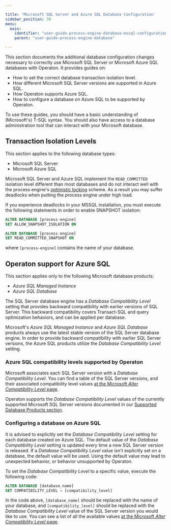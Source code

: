 ```yaml
---

title: 'Microsoft SQL Server and Azure SQL Database Configuration'
sidebar_position: 30
menu:
  main:
    identifier: "user-guide-process-engine-database-mssql-configuration"
    parent: "user-guide-process-engine-database"

---
```


This section documents the additional database configuration changes necessary to correctly use
Microsoft SQL Server or Microsoft Azure SQL databases with Operaton. It provides guides
on:

* How to set the correct database transaction isolation level.
* How different Microsoft SQL Server versions are supported in Azure SQL.
* How Operaton supports Azure SQL.
* How to configure a database on Azure SQL to be supported by Operaton.

To use these guides, you should have a basic understanding of (Microsoft's) T-SQL syntax. You should
also have access to a database administration tool that can interact with your Microsoft database.

## Transaction Isolation Levels

This section applies to the following database types:

* Microsoft SQL Server
* Microsoft Azure SQL

Microsoft SQL Server and Azure SQL implement the `READ_COMMITTED` isolation level different
than most databases and do not interact well with the process engine's
[optimistic locking](../../process-engine/transactions-in-processes.md#optimistic-locking) scheme.
As a result you may suffer deadlocks when putting the process engine under high load.

If you experience deadlocks in your MSSQL installation, you must execute the
following statements in order to enable SNAPSHOT isolation:

```sql
ALTER DATABASE [process-engine]
SET ALLOW_SNAPSHOT_ISOLATION ON

ALTER DATABASE [process-engine]
SET READ_COMMITTED_SNAPSHOT ON
```
where `[process-engine]` contains the name of your database.

## Operaton support for Azure SQL

This section applies only to the following Microsoft database products:

* *Azure SQL Managed Instance*
* *Azure SQL Database*

The SQL Server database engine has a *Database Compatibility Level* setting that provides backward
compatibility with earlier versions of SQL Server. This backward compatibility covers Transact-SQL
and query optimization behaviors, and can be applied per database.

Microsoft's *Azure SQL Managed Instance* and *Azure SQL Database* products always use the latest
stable version of the SQL Server database engine. In order to provide backward compatibility with
earlier SQL Server versions, the Azure SQL products utilize the *Database Compatibility Level* setting.

### Azure SQL compatibility levels supported by Operaton

Microsoft associates each SQL Server version with a *Database Compatibility Level*. You can find a table
of the SQL Server versions, and their associated compatibility level values
[at the Microsoft *Alter Compatibility Level* page](https://docs.microsoft.com/en-us/sql/t-sql/statements/alter-database-transact-sql-compatibility-level?view=sql-server-ver15#arguments).

Operaton supports the *Database Compatibility Level* values of the currently supported Microsoft
SQL Server versions documented in our [Supported Database Products section](../../../introduction/supported-environments.md#supported-database-products).

### Configuring a database on Azure SQL

It is advised to explicitly set the *Database Compatibility Level* setting for each database created on
Azure SQL. The default value of the *Database Compatibility Level* setting is updated every time a new
SQL Server version is released. If a *Database Compatibility Level* value isn't explicitly set on a
database, the default value will be used. Using the default value may lead to unexpected behavior, or
behavior unsupported by Operaton.

To set the *Database Compatibility Level* to a specific value, execute the following code:

```sql
ALTER DATABASE [database_name]
SET COMPATIBILITY_LEVEL = [compatibility_level]
```

In the code above, `[database_name]` should be replaced with the name of your database, and
`[compatibility_level]` should be replaced with the *Database Compatibility Level* value of the
SQL Server version you would like to use. You can see a list of all the available values
[at the Microsoft *Alter Compatibility Level* page](https://docs.microsoft.com/en-us/sql/t-sql/statements/alter-database-transact-sql-compatibility-level?view=sql-server-ver15#arguments).
